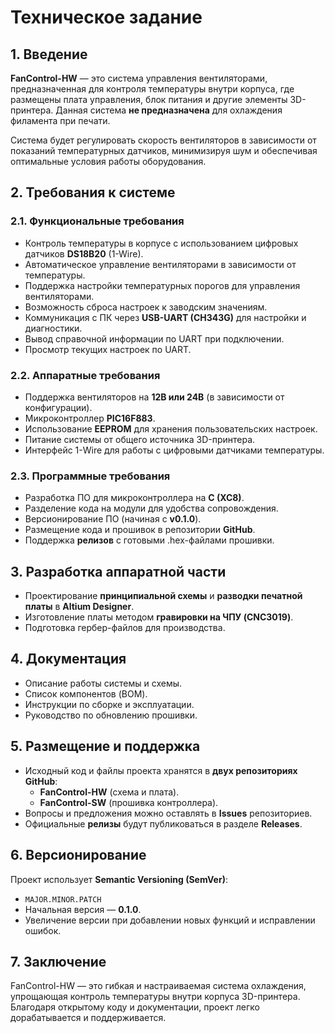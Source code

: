 # Техническое задание

## 1. Введение
**FanControl-HW** — это система управления вентиляторами, предназначенная для контроля температуры внутри корпуса, где размещены плата управления, блок питания и другие элементы 3D-принтера. Данная система **не предназначена** для охлаждения филамента при печати.

Система будет регулировать скорость вентиляторов в зависимости от показаний температурных датчиков, минимизируя шум и обеспечивая оптимальные условия работы оборудования.

## 2. Требования к системе

### 2.1. Функциональные требования
- Контроль температуры в корпусе с использованием цифровых датчиков **DS18B20** (1-Wire).
- Автоматическое управление вентиляторами в зависимости от температуры.
- Поддержка настройки температурных порогов для управления вентиляторами.
- Возможность сброса настроек к заводским значениям.
- Коммуникация с ПК через **USB-UART (CH343G)** для настройки и диагностики.
- Вывод справочной информации по UART при подключении.
- Просмотр текущих настроек по UART.

### 2.2. Аппаратные требования
- Поддержка вентиляторов на **12В или 24В** (в зависимости от конфигурации).
- Микроконтроллер **PIC16F883**.
- Использование **EEPROM** для хранения пользовательских настроек.
- Питание системы от общего источника 3D-принтера.
- Интерфейс 1-Wire для работы с цифровыми датчиками температуры.

### 2.3. Программные требования
- Разработка ПО для микроконтроллера на **C (XC8)**.
- Разделение кода на модули для удобства сопровождения.
- Версионирование ПО (начиная с **v0.1.0**).
- Размещение кода и прошивок в репозитории **GitHub**.
- Поддержка **релизов** с готовыми .hex-файлами прошивки.

## 3. Разработка аппаратной части
- Проектирование **принципиальной схемы** и **разводки печатной платы** в **Altium Designer**.
- Изготовление платы методом **гравировки на ЧПУ (CNC3019)**.
- Подготовка гербер-файлов для производства.

## 4. Документация
- Описание работы системы и схемы.
- Список компонентов (BOM).
- Инструкции по сборке и эксплуатации.
- Руководство по обновлению прошивки.

## 5. Размещение и поддержка
- Исходный код и файлы проекта хранятся в **двух репозиториях GitHub**:
  - **FanControl-HW** (схема и плата).
  - **FanControl-SW** (прошивка контроллера).
- Вопросы и предложения можно оставлять в **Issues** репозиториев.
- Официальные **релизы** будут публиковаться в разделе **Releases**.

## 6. Версионирование
Проект использует **Semantic Versioning (SemVer)**:
- `MAJOR.MINOR.PATCH`
- Начальная версия — **0.1.0**.
- Увеличение версии при добавлении новых функций и исправлении ошибок.

## 7. Заключение
FanControl-HW — это гибкая и настраиваемая система охлаждения, упрощающая контроль температуры внутри корпуса 3D-принтера. Благодаря открытому коду и документации, проект легко дорабатывается и поддерживается.

